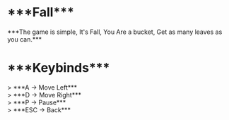 <h1>***Fall***</h1>
***The game is simple, It's Fall, You Are a bucket, Get as many leaves as you can.***
<h1>***Keybinds***</h1>
> ***A -> Move Left***<br>
> ***D -> Move Right***<br>
> ***P -> Pause***<br>
> ***ESC -> Back***
